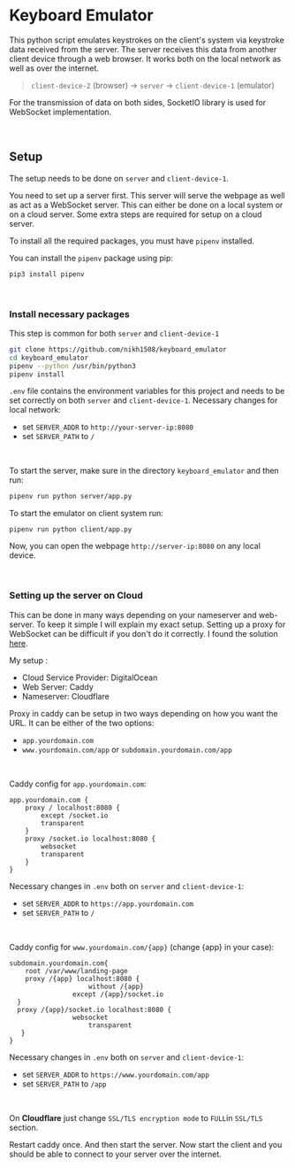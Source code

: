 # Keyboard Emulator

This python script emulates keystrokes on the client's system via keystroke data received from the server. The server receives this data from another client device through a web browser. It works both on the local network as well as over the internet.

> `client-device-2` (browser)	&#8594;	`server`	&#8594;	`client-device-1` (emulator)

For the transmission of data on both sides, SocketIO library is used for WebSocket implementation.

</br>

## Setup

The setup needs to be done on `server` and `client-device-1`.

You need to set up a server first. This server will serve the webpage as well as act as a WebSocket server. This can either be done on a local system or on a cloud server. Some extra steps are required for setup on a cloud server.

To install all the required packages, you must have `pipenv` installed.

You can install the `pipenv` package using pip:

```bash
pip3 install pipenv
```

</br>

### Install necessary packages

This step is common for both `server` and `client-device-1` 

```bash
git clone https://github.com/nikh1508/keyboard_emulator
cd keyboard_emulator
pipenv --python /usr/bin/python3
pipenv install
```

 `.env` file contains the environment variables for this project and needs to be set correctly on both `server` and `client-device-1`. Necessary changes for local network:

- set `SERVER_ADDR` to `http://your-server-ip:8080`
- set `SERVER_PATH` to `/`

</br>

To start the server, make sure in the directory `keyboard_emulator` and then run:

```bash
pipenv run python server/app.py
```

To start the emulator on client system run:

```
pipenv run python client/app.py
```

Now, you can open the webpage `http://server-ip:8080` on any local device.

</br>

### Setting up the server on Cloud

This can be done in many ways depending on your nameserver and web-server. To keep it simple I will explain my exact setup. Setting up a proxy for WebSocket can be difficult if you don't do it correctly. I found the solution <a href="https://github.com/mattermost/mattermost-docker/issues/363#issuecomment-578495685">here</a>.

My setup :

- Cloud Service Provider:  DigitalOcean
- Web Server:  Caddy
- Nameserver:  Cloudflare



Proxy in caddy can be setup in two ways depending on how you want the URL. It can be either of the two options:

- `app.yourdomain.com`
- `www.yourdomain.com/app` or `subdomain.yourdomain.com/app`

</br>

Caddy config for `app.yourdomain.com`:

```
app.yourdomain.com {
	proxy / localhost:8080 {
		except /socket.io
		transparent
	}
	proxy /socket.io localhost:8080 {
		websocket
		transparent
	}
}
```

Necessary changes in `.env` both on `server` and `client-device-1`:

- set `SERVER_ADDR` to `https://app.yourdomain.com`
- set `SERVER_PATH` to `/`

</br>

Caddy config for `www.yourdomain.com/{app}` (change {app} in your case):

```
subdomain.yourdomain.com{
	root /var/www/landing-page
	proxy /{app} localhost:8080 {
					without /{app}
  				except /{app}/socket.io
  }
  proxy /{app}/socket.io localhost:8080 {
  				websocket
 					transparent
   }
}
```

Necessary changes in `.env` both on `server` and `client-device-1`:

- set `SERVER_ADDR` to `https://www.yourdomain.com/app`
- set `SERVER_PATH` to `/app`

</br>

On __Cloudflare__ just change `SSL/TLS encryption mode` to `FULL`in `SSL/TLS` section.

Restart caddy once. And then start the server. Now start the client and you should be able to connect to your server over the internet.




